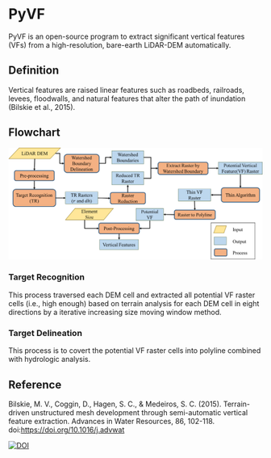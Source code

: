 # PyVF

PyVF is an open-source program to extract significant vertical features (VFs) from a high-resolution, bare-earth LiDAR-DEM automatically.

## Definition
Vertical features are raised linear features such as roadbeds, railroads, levees, floodwalls, and natural features that alter the path of inundation (Bilskie et al., 2015).

## Flowchart
![image](https://github.com/ShuGao7/PyVF/blob/master/flowchart.png)

### Target Recognition
This process traversed each DEM cell and extracted all potential VF raster cells (i.e., high enough) based on terrain analysis for each DEM cell in eight directions by a iterative increasing size moving window method.

### Target Delineation
This process is to covert the potential VF raster cells into polyline combined with hydrologic analysis.


## Reference
Bilskie, M. V., Coggin, D., Hagen, S. C., & Medeiros, S. C. (2015). Terrain-driven unstructured mesh development through semi-automatic vertical feature extraction. Advances in Water Resources, 86, 102-118. doi:https://doi.org/10.1016/j.advwat

[![DOI](https://zenodo.org/badge/316038076.svg)](https://zenodo.org/badge/latestdoi/316038076)
